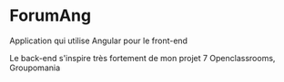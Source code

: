 # ForumAng

Application qui utilise Angular pour le front-end 

Le back-end s'inspire très fortement de mon projet 7 Openclassrooms, Groupomania 
